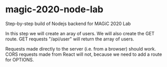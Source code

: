 # magic-2020-node-lab
Step-by-step build of Nodejs backend for MAGiC 2020 Lab

In this step we will create an aray of users.
We will also create the GET route.
GET requests "/api/user" will return the array of users.

Requests made directly to the server (i.e. from a browser) should work.
CORS requests made from React will not, because we need to add a route for OPTIONS.